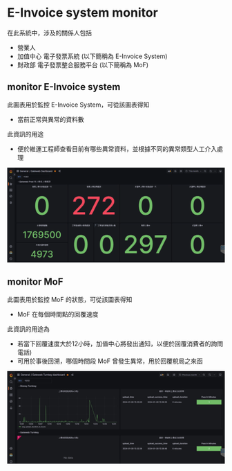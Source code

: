 # E-Invoice system monitor
在此系統中，涉及的關係人包括
- 營業人
- 加值中心 電子發票系統 (以下簡稱為 E-Invoice System)
- 財政部 電子發票整合服務平台 (以下簡稱為 MoF)

## monitor E-Invoice system
此圖表用於監控 E-Invoice System，可從該圖表得知
- 當前正常與異常的資料數

此資訊的用途
- 便於維運工程師查看目前有哪些異常資料，並根據不同的異常類型人工介入處理

![monitor-e-invoice-system](./images/monitor-e-invoice-system.png)

## monitor MoF
此圖表用於監控 MoF 的狀態，可從該圖表得知
- MoF 在每個時間點的回覆速度

此資訊的用途為
- 若當下回覆速度大於12小時，加值中心將發出通知，以便於回覆消費者的詢問電話)
- 可用於事後回溯，哪個時間段 MoF 曾發生異常，用於回覆稅局之來函

![monitor-e-invoice-system](./images/monitor-mof-system.png)




